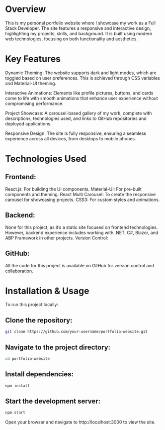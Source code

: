 # Overview
This is my personal portfolio website where I showcase my work as a Full Stack Developer. The site features a responsive and interactive design, highlighting my projects, skills, and background. It is built using modern web technologies, focusing on both functionality and aesthetics.

# Key Features
Dynamic Theming: The website supports dark and light modes, which are toggled based on user preferences. This is achieved through CSS variables and Material-UI theming.

Interactive Animations: Elements like profile pictures, buttons, and cards come to life with smooth animations that enhance user experience without compromising performance.

Project Showcase: A carousel-based gallery of my work, complete with descriptions, technologies used, and links to GitHub repositories and deployed applications.

Responsive Design: The site is fully responsive, ensuring a seamless experience across all devices, from desktops to mobile phones.

# Technologies Used
## Frontend:
React.js: For building the UI components.
Material-UI: For pre-built components and theming.
React Multi Carousel: To create the responsive carousel for showcasing projects.
CSS3: For custom styles and animations.

## Backend:
None for this project, as it’s a static site focused on frontend technologies. However, backend experience includes working with .NET, C#, Blazor, and ABP Framework in other projects.
Version Control:

## GitHub: 
All the code for this project is available on GitHub for version control and collaboration.

# Installation & Usage
To run this project locally:

## Clone the repository:
```bash
git clone https://github.com/your-username/portfolio-website.git
```
## Navigate to the project directory:
```bash
cd portfolio-website
```
## Install dependencies:
```bash
npm install
```
## Start the development server:
```bash
npm start
```
Open your browser and navigate to http://localhost:3000 to view the site.
